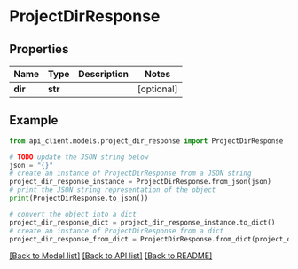 # ProjectDirResponse


## Properties

Name | Type | Description | Notes
------------ | ------------- | ------------- | -------------
**dir** | **str** |  | [optional] 

## Example

```python
from api_client.models.project_dir_response import ProjectDirResponse

# TODO update the JSON string below
json = "{}"
# create an instance of ProjectDirResponse from a JSON string
project_dir_response_instance = ProjectDirResponse.from_json(json)
# print the JSON string representation of the object
print(ProjectDirResponse.to_json())

# convert the object into a dict
project_dir_response_dict = project_dir_response_instance.to_dict()
# create an instance of ProjectDirResponse from a dict
project_dir_response_from_dict = ProjectDirResponse.from_dict(project_dir_response_dict)
```
[[Back to Model list]](../README.md#documentation-for-models) [[Back to API list]](../README.md#documentation-for-api-endpoints) [[Back to README]](../README.md)


